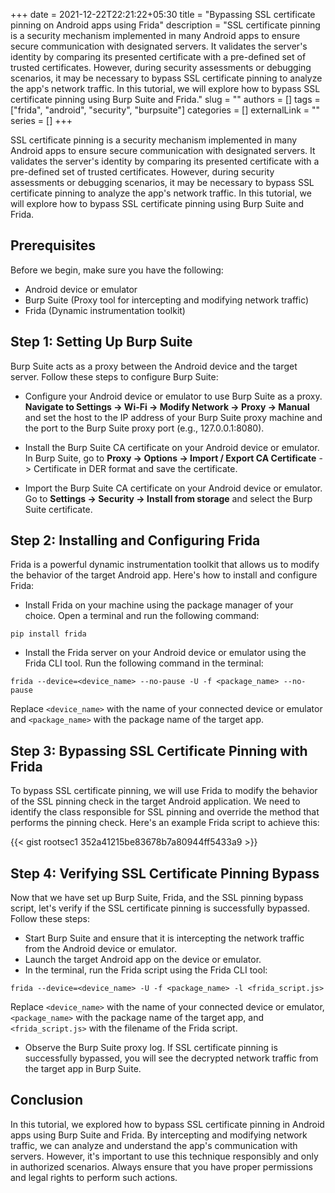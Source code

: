 +++ 
date = 2021-12-22T22:21:22+05:30
title = "Bypassing SSL certificate pinning on Android apps using Frida"
description = "SSL certificate pinning is a security mechanism implemented in many Android apps to ensure secure communication with designated servers. It validates the server's identity by comparing its presented certificate with a pre-defined set of trusted certificates. However, during security assessments or debugging scenarios, it may be necessary to bypass SSL certificate pinning to analyze the app's network traffic. In this tutorial, we will explore how to bypass SSL certificate pinning using Burp Suite and Frida."
slug = ""
authors = []
tags = ["frida", "android", "security", "burpsuite"]
categories = []
externalLink = ""
series = []
+++

SSL certificate pinning is a security mechanism implemented in many Android apps to ensure secure communication with designated servers. It validates the server's identity by comparing its presented certificate with a pre-defined set of trusted certificates. However, during security assessments or debugging scenarios, it may be necessary to bypass SSL certificate pinning to analyze the app's network traffic. In this tutorial, we will explore how to bypass SSL certificate pinning using Burp Suite and Frida.

## Prerequisites

Before we begin, make sure you have the following:

- Android device or emulator
- Burp Suite (Proxy tool for intercepting and modifying network traffic)
- Frida (Dynamic instrumentation toolkit)

## Step 1: Setting Up Burp Suite

Burp Suite acts as a proxy between the Android device and the target server. Follow these steps to configure Burp Suite:

- Configure your Android device or emulator to use Burp Suite as a proxy. **Navigate to Settings -> Wi-Fi -> Modify Network -> Proxy -> Manual** and set the host to the IP address of your Burp Suite proxy machine and the port to the Burp Suite proxy port (e.g., 127.0.0.1:8080).

- Install the Burp Suite CA certificate on your Android device or emulator. In Burp Suite, go to **Proxy -> Options -> Import / Export CA Certificate** -> Certificate in DER format and save the certificate.

- Import the Burp Suite CA certificate on your Android device or emulator. Go to **Settings -> Security -> Install from storage** and select the Burp Suite certificate.

## Step 2: Installing and Configuring Frida

Frida is a powerful dynamic instrumentation toolkit that allows us to modify the behavior of the target Android app. Here's how to install and configure Frida:

- Install Frida on your machine using the package manager of your choice. Open a terminal and run the following command:

```shell
pip install frida
```

- Install the Frida server on your Android device or emulator using the Frida CLI tool. Run the following command in the terminal:

```shell
frida --device=<device_name> --no-pause -U -f <package_name> --no-pause
```

Replace `<device_name>` with the name of your connected device or emulator and `<package_name>` with the package name of the target app.

## Step 3: Bypassing SSL Certificate Pinning with Frida

To bypass SSL certificate pinning, we will use Frida to modify the behavior of the SSL pinning check in the target Android application. We need to identify the class responsible for SSL pinning and override the method that performs the pinning check. Here's an example Frida script to achieve this:

{{< gist rootsec1 352a41215be83678b7a80944ff5433a9 >}}

## Step 4: Verifying SSL Certificate Pinning Bypass

Now that we have set up Burp Suite, Frida, and the SSL pinning bypass script, let's verify if the SSL certificate pinning is successfully bypassed. Follow these steps:

- Start Burp Suite and ensure that it is intercepting the network traffic from the Android device or emulator.
- Launch the target Android app on the device or emulator.
- In the terminal, run the Frida script using the Frida CLI tool:

```shell
frida --device=<device_name> -U -f <package_name> -l <frida_script.js>
```

Replace `<device_name>` with the name of your connected device or emulator, `<package_name>` with the package name of the target app, and `<frida_script.js>` with the filename of the Frida script.

- Observe the Burp Suite proxy log. If SSL certificate pinning is successfully bypassed, you will see the decrypted network traffic from the target app in Burp Suite.

## Conclusion

In this tutorial, we explored how to bypass SSL certificate pinning in Android apps using Burp Suite and Frida. By intercepting and modifying network traffic, we can analyze and understand the app's communication with servers. However, it's important to use this technique responsibly and only in authorized scenarios. Always ensure that you have proper permissions and legal rights to perform such actions.
